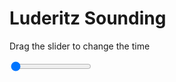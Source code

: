 <h1>Luderitz Sounding</h1>
<p>Drag the slider to change the time</p>

<div class="slidecontainer">
<input oninput='setImage(this)' class="slider" type="range" min="0" max="7" value="0" step="1" />
<img id='img'/>
</div>

<script>
var img = document.getElementById('img');
var img_array = ['/assets/images/skwt/skd_luderitz_wrfout_d01_2020-06-20_12:00:00.png',
'/assets/images/skwt/skd_luderitz_wrfout_d01_2020-06-20_18:00:00.png',
'/assets/images/skwt/skd_luderitz_wrfout_d01_2020-06-21_00:00:00.png',
'/assets/images/skwt/skd_luderitz_wrfout_d01_2020-06-21_06:00:00.png',
'/assets/images/skwt/skd_luderitz_wrfout_d01_2020-06-21_12:00:00.png',
'/assets/images/skwt/skd_luderitz_wrfout_d01_2020-06-21_18:00:00.png',
'/assets/images/skwt/skd_luderitz_wrfout_d01_2020-06-22_00:00:00.png',];
function setImage(obj)
{
        var value = obj.value;
        img.src = img_array[value];

}
</script>
